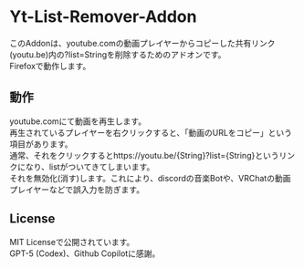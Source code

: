 # Yt-List-Remover-Addon

このAddonは、youtube.comの動画プレイヤーからコピーした共有リンク(youtu.be)内の?list=Stringを削除するためのアドオンです。  
Firefoxで動作します。  

## 動作
youtube.comにて動画を再生します。  
再生されているプレイヤーを右クリックすると、「動画のURLをコピー」という項目があります。  
通常、それをクリックするとhttps://youtu.be/{String}?list={String}というリンクになり、listがついてきてしまいます。  
それを無効化(消す)します。これにより、discordの音楽Botや、VRChatの動画プレイヤーなどで誤入力を防ぎます。  

## License
MIT Licenseで公開されています。  
GPT-5 (Codex)、Github Copilotに感謝。